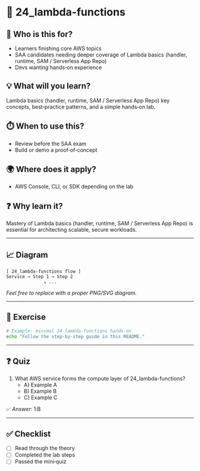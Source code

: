 # 📁 24_lambda-functions

## 🧭 Who is this for?
- Learners finishing core AWS topics
- SAA candidates needing deeper coverage of Lambda basics (handler, runtime, SAM / Serverless App Repo)
- Devs wanting hands‑on experience

## 💡 What will you learn?
Lambda basics (handler, runtime, SAM / Serverless App Repo) key concepts, best‑practice patterns, and a simple hands‑on lab.

## ⏱️ When to use this?
- Review before the SAA exam
- Build or demo a proof‑of‑concept

## 🌍 Where does it apply?
- AWS Console, CLI, or SDK depending on the lab

## ❓ Why learn it?
Mastery of Lambda basics (handler, runtime, SAM / Serverless App Repo) is essential for architecting scalable, secure workloads.

---

## 📈 Diagram
```
[ 24_lambda-functions flow ]
Service → Step 1 → Step 2
              ↘︎ ...
```
_Feel free to replace with a proper PNG/SVG diagram._

---

## 📝 Exercise
```bash
# Example: minimal 24_lambda-functions hands‑on
echo "Follow the step‑by‑step guide in this README."
```

---

## ❓ Quiz
1. What AWS service forms the compute layer of 24_lambda-functions?  
   - A) Example A  
   - B) Example B  
   - C) Example C

✅ *Answer*: 1:B

---

## ✅ Checklist
- [ ] Read through the theory
- [ ] Completed the lab steps
- [ ] Passed the mini‑quiz
